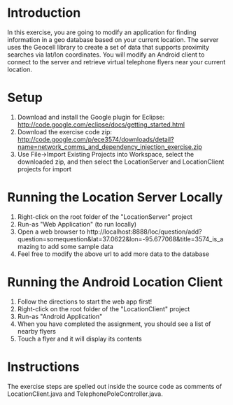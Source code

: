 # Introduction #
In this exercise, you are going to modify an application for finding information in a
geo database based on your current location. The server uses the Geocell library
to create a set of data that supports proximity searches via lat/lon coordinates.
You will modify an Android client to connect to the server and retrieve virtual
telephone flyers near your current location.

# Setup #
  1. Download and install the Google plugin for Eclipse: http://code.google.com/eclipse/docs/getting_started.html
  1. Download the exercise code zip: http://code.google.com/p/ece3574/downloads/detail?name=network_comms_and_dependency_injection_exercise.zip
  1. Use File->Import Existing Projects into Workspace, select the downloaded zip, and then select the LocationServer and LocationClient projects for import

# Running the Location Server Locally #
  1. Right-click on the root folder of the "LocationServer" project
  1. Run-as "Web Application" (to run locally)
  1. Open a web browser to http://localhost:8888/loc/question/add?question=somequestion&lat=37.0622&lon=-95.677068&title=3574_is_amazing to add some sample data
  1. Feel free to modify the above url to add more data to the database

# Running the Android Location Client #
  1. Follow the directions to start the web app first!
  1. Right-click on the root folder of the "LocationClient" project
  1. Run-as "Android Application"
  1. When you have completed the assignment, you should see a list of nearby flyers
  1. Touch a flyer and it will display its contents

# Instructions #

The exercise steps are spelled out inside the source code as comments of LocationClient.java and TelephonePoleController.java.